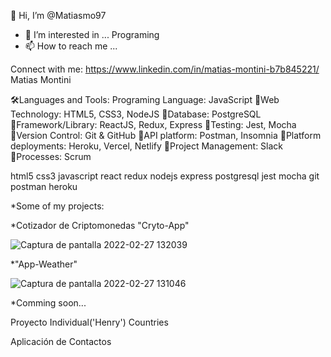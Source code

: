 👋 Hi, I’m @Matiasmo97
- 👀 I’m interested in ... Programing
- 📫 How to reach me ... 

Connect with me:
https://www.linkedin.com/in/matias-montini-b7b845221/ Matias Montini

🛠️Languages and Tools:
Programing Language: JavaScript
🔸Web Technology: HTML5, CSS3, NodeJS
🔸Database: PostgreSQL
🔸Framework/Library: ReactJS, Redux, Express
🔸Testing: Jest, Mocha
🔸Version Control: Git & GitHub
🔸API platform: Postman, Insomnia
🔸Platform deployments: Heroku, Vercel, Netlify
🔸Project Management: Slack
🔸Processes: Scrum

html5 css3 javascript react redux nodejs express postgresql jest mocha git postman heroku

*Some of my projects:

*Cotizador de Criptomonedas "Cryto-App"

![Captura de pantalla 2022-02-27 132039](https://user-images.githubusercontent.com/91911135/155891844-f326a021-6e66-4703-8fdd-a688ac1b121a.png)

*"App-Weather"

![Captura de pantalla 2022-02-27 131046](https://user-images.githubusercontent.com/91911135/155891896-52e41ec8-fc94-49ac-bb2e-5619b721f311.png)


*Comming soon...

Proyecto Individual('Henry') Countries

Aplicación de Contactos

<!---
Matiasmo97/Matiasmo97 is a ✨ special ✨ repository because its `README.md` (this file) appears on your GitHub profile.
You can click the Preview link to take a look at your changes.
--->
